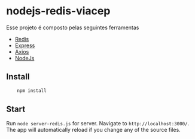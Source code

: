 # nodejs-redis-viacep
Esse projeto é composto pelas seguintes ferramentas
 - [Redis](https://github.com/NodeRedis/node-redis)
 - [Express](https://github.com/expressjs/express)
 - [Axios](https://github.com/axios/axios)
 - [NodeJs](https://github.com/nodejs/node)

## Install
```js
    npm install
```

## Start

Run `node server-redis.js` for server. Navigate to `http://localhost:3000/`. The app will automatically reload if you change any of the source files.

